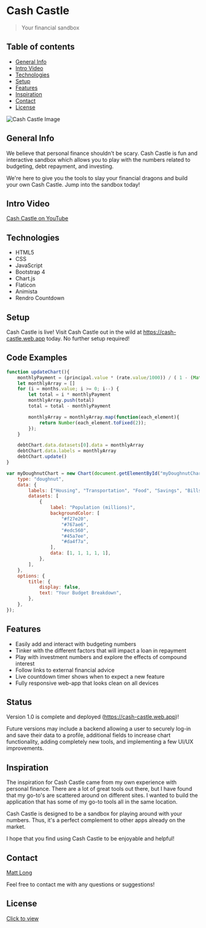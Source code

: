 # Cash Castle

> Your financial sandbox

## Table of contents

- [General Info](#general-info)
- [Intro Video](#intro-video)
- [Technologies](#technologies)
- [Setup](#setup)
- [Features](#features)
- [Inspiration](#inspiration)
- [Contact](#contact)
- [License](#license)

![Cash Castle Image](https://i.imgur.com/IVzUlft.png)

## General Info

We believe that personal finance shouldn't be scary. Cash Castle is fun and interactive sandbox which allows you to play with the numbers related to budgeting, debt repayment, and investing.

We're here to give you the tools to slay your financial dragons and build your own Cash Castle. Jump into the sandbox today!

## Intro Video

[Cash Castle on YouTube](https://www.youtube.com/watch?v=BGUNhfzaHNI)

## Technologies

- HTML5
- CSS
- JavaScript
- Bootstrap 4
- Chart.js
- Flaticon
- Animista
- Rendro Countdown

## Setup

Cash Castle is live! Visit Cash Castle out in the wild at https://cash-castle.web.app today. No further setup required!

## Code Examples

```javaScript
function updateChart(){
    monthlyPayment = (principal.value * (rate.value/1000)) / ( 1 - (Math.pow((1 + (rate.value/1000)), -months.value)))
    let monthlyArray = []
    for (i = months.value; i >= 0; i--) {
        let total = i * monthlyPayment
        monthlyArray.push(total)
        total = total - monthlyPayment

        monthlyArray = monthlyArray.map(function(each_element){
            return Number(each_element.toFixed(2));
        });
    }

    debtChart.data.datasets[0].data = monthlyArray
    debtChart.data.labels = monthlyArray
    debtChart.update()
}
```

```javascript
var myDoughnutChart = new Chart(document.getElementById("myDoughnutChart"), {
	type: "doughnut",
	data: {
		labels: ["Housing", "Transportation", "Food", "Savings", "Bills"],
		datasets: [
			{
				label: "Population (millions)",
				backgroundColor: [
					"#f27e20",
					"#767ae6",
					"#edc560",
					"#45a7ee",
					"#da4f7a",
				],
				data: [1, 1, 1, 1, 1],
			},
		],
	},
	options: {
		title: {
			display: false,
			text: "Your Budget Breakdown",
		},
	},
});
```

## Features

- Easily add and interact with budgeting numbers
- Tinker with the different factors that will impact a loan in repayment
- Play with investment numbers and explore the effects of compound interest
- Follow links to external financial advice
- Live countdown timer shows when to expect a new feature
- Fully responsive web-app that looks clean on all devices

## Status

Version 1.0 is complete and deployed (https://cash-castle.web.app)!

Future versions may include a backend allowing a user to securely log-in and save their data to a profile, additional fields to increase chart functionality, adding completely new tools, and implementing a few UI/UX improvements.

## Inspiration

The inspiration for Cash Castle came from my own experience with personal finance. There are a lot of great tools out there, but I have found that my go-to's are scattered around on different sites. I wanted to build the application that has some of my go-to tools all in the same location.

Cash Castle is designed to be a sandbox for playing around with your numbers. Thus, it's a perfect complement to other apps already on the market.

I hope that you find using Cash Castle to be enjoyable and helpful!

## Contact

[Matt Long](https://www.linkedin.com/in/mattlong34/)

Feel free to contact me with any questions or suggestions!

## License

[Click to view](https://github.com/MattLong34/cash-castle-frontend/blob/master/LICENSE.md)
